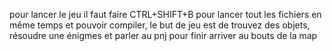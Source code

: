 pour lancer le jeu il faut faire CTRL+SHIFT+B pour lancer tout les fichiers en même temps et pouvoir compiler, le but de jeu est de trouvez des objets, résoudre une énigmes et parler au pnj pour finir arriver au bouts de la map
